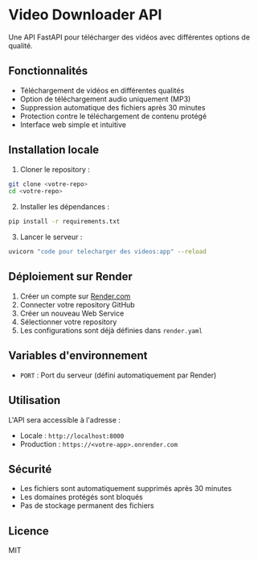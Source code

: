 # Video Downloader API

Une API FastAPI pour télécharger des vidéos avec différentes options de qualité.

## Fonctionnalités

- Téléchargement de vidéos en différentes qualités
- Option de téléchargement audio uniquement (MP3)
- Suppression automatique des fichiers après 30 minutes
- Protection contre le téléchargement de contenu protégé
- Interface web simple et intuitive

## Installation locale

1. Cloner le repository :
```bash
git clone <votre-repo>
cd <votre-repo>
```

2. Installer les dépendances :
```bash
pip install -r requirements.txt
```

3. Lancer le serveur :
```bash
uvicorn "code pour telecharger des videos:app" --reload
```

## Déploiement sur Render

1. Créer un compte sur [Render.com](https://render.com)
2. Connecter votre repository GitHub
3. Créer un nouveau Web Service
4. Sélectionner votre repository
5. Les configurations sont déjà définies dans `render.yaml`

## Variables d'environnement

- `PORT` : Port du serveur (défini automatiquement par Render)

## Utilisation

L'API sera accessible à l'adresse :
- Locale : `http://localhost:8000`
- Production : `https://<votre-app>.onrender.com`

## Sécurité

- Les fichiers sont automatiquement supprimés après 30 minutes
- Les domaines protégés sont bloqués
- Pas de stockage permanent des fichiers

## Licence

MIT 